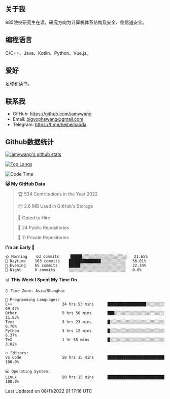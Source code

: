 ## 关于我

985院校研究生在读，研究方向为计算机体系结构及安全、侧信道安全。

## 编程语言

C/C++、Java、Kotlin、Python、Vue.js。

## 爱好

足球和读书。

## 联系我

- GitHub: https://github.com/iamywang
- Email: bigyophswang@gmail.com
- Telegram: https://t.me/heiheihaoda

## Github数据统计

[![iamywang's github stats](https://github-readme-stats.vercel.app/api?username=iamywang&count_private=true&show_icons=true)]()

[![Top Langs](https://github-readme-stats.vercel.app/api/top-langs/?username=iamywang&layout=compact)]()

<!--START_SECTION:waka-->
![Code Time](http://img.shields.io/badge/Code%20Time-526%20hrs%2052%20mins-blue)

**🐱 My GitHub Data** 

> 🏆 534 Contributions in the Year 2022
 > 
> 📦 2.6 MB Used in GitHub's Storage 
 > 
> 💼 Opted to Hire
 > 
> 📜 24 Public Repositories 
 > 
> 🔑 11 Private Repositories  
 > 
**I'm an Early 🐤** 

```text
🌞 Morning    63 commits     █████░░░░░░░░░░░░░░░░░░░░   21.65% 
🌆 Daytime    163 commits    ██████████████░░░░░░░░░░░   56.01% 
🌃 Evening    65 commits     █████░░░░░░░░░░░░░░░░░░░░   22.34% 
🌙 Night      0 commits      ░░░░░░░░░░░░░░░░░░░░░░░░░   0.0%

```


📊 **This Week I Spent My Time On** 

```text
⌚︎ Time Zone: Asia/Shanghai

💬 Programming Languages: 
C++                      34 hrs 53 mins      █████████████████░░░░░░░░   69.42% 
Other                    5 hrs 56 mins       ███░░░░░░░░░░░░░░░░░░░░░░   11.83% 
Text                     3 hrs 23 mins       █░░░░░░░░░░░░░░░░░░░░░░░░   6.76% 
Python                   3 hrs 12 mins       █░░░░░░░░░░░░░░░░░░░░░░░░   6.37% 
TeX                      1 hr 55 mins        █░░░░░░░░░░░░░░░░░░░░░░░░   3.82%

🔥 Editors: 
VS Code                  50 hrs 15 mins      █████████████████████████   100.0%

💻 Operating System: 
Linux                    50 hrs 15 mins      █████████████████████████   100.0%

```


 Last Updated on 08/11/2022 01:17:16 UTC
<!--END_SECTION:waka-->
